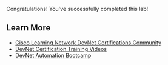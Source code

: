 Congratulations! You've successfully completed this lab! 

## Learn More

- [Cisco Learning Network DevNet Certifications Community](https://learningnetwork.cisco.com/s/topic/0TO3i0000008jY5GAI/devnet-certifications-community)
- [DevNet Certification Training Videos](https://learningnetwork.cisco.com/s/devnet-training-videos)
- [DevNet Automation Bootcamp](https://developer.cisco.com/automation-bootcamp/)

